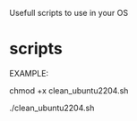 Usefull scripts to use in your OS
# scripts

EXAMPLE:

chmod +x clean_ubuntu2204.sh

./clean_ubuntu2204.sh


